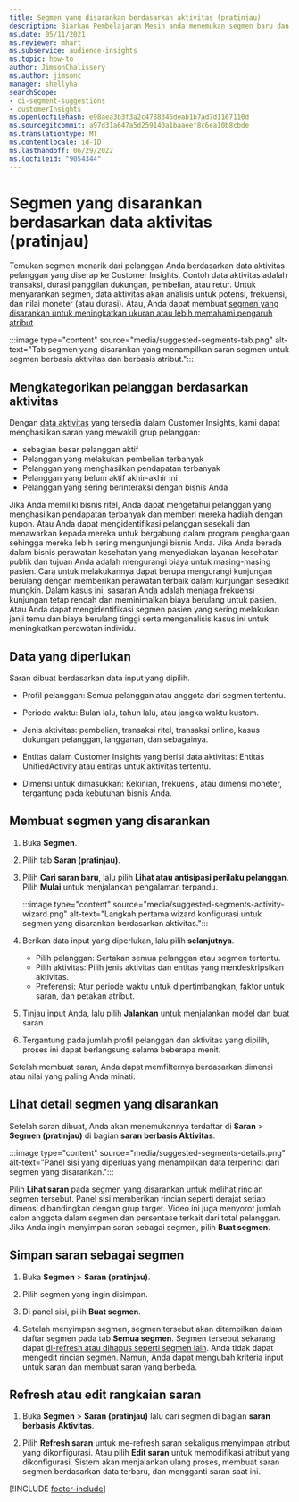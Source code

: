 ```yaml
---
title: Segmen yang disarankan berdasarkan aktivitas (pratinjau)
description: Biarkan Pembelajaran Mesin anda menemukan segmen baru dan menarik berdasarkan aktivitas pelanggan.
ms.date: 05/11/2021
ms.reviewer: mhart
ms.subservice: audience-insights
ms.topic: how-to
author: JimsonChalissery
ms.author: jimsonc
manager: shellyha
searchScope:
- ci-segment-suggestions
- customerInsights
ms.openlocfilehash: e98aea3b3f3a2c4788346deab1b7ad7d1167110d
ms.sourcegitcommit: a97d31a647a5d259140a1baaeef8c6ea10b8cbde
ms.translationtype: MT
ms.contentlocale: id-ID
ms.lasthandoff: 06/29/2022
ms.locfileid: "9054344"
---
```

# <a name="suggested-segments-based-on-activity-data-preview"></a>Segmen yang disarankan berdasarkan data aktivitas (pratinjau)

Temukan segmen menarik dari pelanggan Anda berdasarkan data aktivitas pelanggan yang diserap ke Customer Insights. Contoh data aktivitas adalah transaksi, durasi panggilan dukungan, pembelian, atau retur. Untuk menyarankan segmen, data aktivitas akan analisis untuk potensi, frekuensi, dan nilai moneter (atau durasi). Atau, Anda dapat membuat [segmen yang disarankan untuk meningkatkan ukuran atau lebih memahami pengaruh atribut](suggested-segments.md).

:::image type="content" source="media/suggested-segments-tab.png" alt-text="Tab segmen yang disarankan yang menampilkan saran segmen untuk segmen berbasis aktivitas dan berbasis atribut.":::

## <a name="categorize-customers-by-activity"></a>Mengkategorikan pelanggan berdasarkan aktivitas

Dengan [data aktivitas](activities.md) yang tersedia dalam Customer Insights, kami dapat menghasilkan saran yang mewakili grup pelanggan:

- sebagian besar pelanggan aktif 
- Pelanggan yang melakukan pembelian terbanyak 
- Pelanggan yang menghasilkan pendapatan terbanyak 
- Pelanggan yang belum aktif akhir-akhir ini 
- Pelanggan yang sering berinteraksi dengan bisnis Anda  

Jika Anda memiliki bisnis ritel, Anda dapat mengetahui pelanggan yang menghasilkan pendapatan terbanyak dan memberi mereka hadiah dengan kupon. Atau Anda dapat mengidentifikasi pelanggan sesekali dan menawarkan kepada mereka untuk bergabung dalam program penghargaan sehingga mereka lebih sering mengunjungi bisnis Anda.
Jika Anda berada dalam bisnis perawatan kesehatan yang menyediakan layanan kesehatan publik dan tujuan Anda adalah mengurangi biaya untuk masing-masing pasien. Cara untuk melakukannya dapat berupa mengurangi kunjungan berulang dengan memberikan perawatan terbaik dalam kunjungan sesedikit mungkin. Dalam kasus ini, sasaran Anda adalah menjaga frekuensi kunjungan tetap rendah dan meminimalkan biaya berulang untuk pasien. Atau Anda dapat mengidentifikasi segmen pasien yang sering melakukan janji temu dan biaya berulang tinggi serta menganalisis kasus ini untuk meningkatkan perawatan individu. 

## <a name="required-data"></a>Data yang diperlukan

Saran dibuat berdasarkan data input yang dipilih. 

- Profil pelanggan: Semua pelanggan atau anggota dari segmen tertentu. 

- Periode waktu: Bulan lalu, tahun lalu, atau jangka waktu kustom.

- Jenis aktivitas: pembelian, transaksi ritel, transaksi online, kasus dukungan pelanggan, langganan, dan sebagainya.  

- Entitas dalam Customer Insights yang berisi data aktivitas: Entitas UnifiedActivity atau entitas untuk aktivitas tertentu. 

- Dimensi untuk dimasukkan: Kekinian, frekuensi, atau dimensi moneter, tergantung pada kebutuhan bisnis Anda.

## <a name="generate-suggested-segments"></a>Membuat segmen yang disarankan

1. Buka **Segmen**.

1. Pilih tab **Saran (pratinjau)**.

1. Pilih **Cari saran baru**, lalu pilih **Lihat atau antisipasi perilaku pelanggan**. Pilih **Mulai** untuk menjalankan pengalaman terpandu.

   :::image type="content" source="media/suggested-segments-activity-wizard.png" alt-text="Langkah pertama wizard konfigurasi untuk segmen yang disarankan berdasarkan aktivitas.":::

1. Berikan data input yang diperlukan, lalu pilih **selanjutnya**.

   - Pilih pelanggan: Sertakan semua pelanggan atau segmen tertentu.
   - Pilih aktivitas: Pilih jenis aktivitas dan entitas yang mendeskripsikan aktivitas.
   - Preferensi: Atur periode waktu untuk dipertimbangkan, faktor untuk saran, dan petakan atribut.

1. Tinjau input Anda, lalu pilih **Jalankan** untuk menjalankan model dan buat saran.

1. Tergantung pada jumlah profil pelanggan dan aktivitas yang dipilih, proses ini dapat berlangsung selama beberapa menit. 

Setelah membuat saran, Anda dapat memfilternya berdasarkan dimensi atau nilai yang paling Anda minati. 

## <a name="view-details-of-a-suggested-segment"></a>Lihat detail segmen yang disarankan

Setelah saran dibuat, Anda akan menemukannya terdaftar di **Saran** > **Segmen (pratinjau)** di bagian **saran berbasis Aktivitas**.

:::image type="content" source="media/suggested-segments-details.png" alt-text="Panel sisi yang diperluas yang menampilkan data terperinci dari segmen yang disarankan.":::

Pilih **Lihat saran** pada segmen yang disarankan untuk melihat rincian segmen tersebut. Panel sisi memberikan rincian seperti derajat setiap dimensi dibandingkan dengan grup target. Video ini juga menyorot jumlah calon anggota dalam segmen dan persentase terkait dari total pelanggan. Jika Anda ingin menyimpan saran sebagai segmen, pilih **Buat segmen**.    

## <a name="save-a-suggestion-as-a-segment"></a>Simpan saran sebagai segmen

1. Buka **Segmen** > **Saran (pratinjau)**.

1. Pilih segmen yang ingin disimpan. 

1. Di panel sisi, pilih **Buat segmen**. 

1. Setelah menyimpan segmen, segmen tersebut akan ditampilkan dalam daftar segmen pada tab **Semua segmen**. Segmen tersebut sekarang dapat [di-refresh atau dihapus seperti segmen lain](segments.md). Anda tidak dapat mengedit rincian segmen. Namun, Anda dapat mengubah kriteria input untuk saran dan membuat saran yang berbeda.

## <a name="refresh-or-edit-a-set-of-suggestions"></a>Refresh atau edit rangkaian saran

1. Buka **Segmen** > **Saran (pratinjau)** lalu cari segmen di bagian **saran berbasis Aktivitas**.

1. Pilih **Refresh saran** untuk me-refresh saran sekaligus menyimpan atribut yang dikonfigurasi. Atau pilih **Edit saran** untuk memodifikasi atribut yang dikonfigurasi. Sistem akan menjalankan ulang proses, membuat saran segmen berdasarkan data terbaru, dan mengganti saran saat ini.

[!INCLUDE [footer-include](includes/footer-banner.md)]
